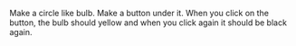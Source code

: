 Make a circle like bulb.
Make a button under it.
When you click on the button, the bulb should yellow and when you click again it should be black again.